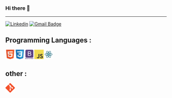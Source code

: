 ### Hi there 👋

---


[![Linkedin](https://img.shields.io/badge/-AhmedMohamed-blue?style=flat-square&logo=Linkedin&logoColor=white&link=https://www.linkedin.com/in/ahmed-mohamed-ag/)](https://www.linkedin.com/in/ahmed-mohamed-ag/) [![Gmail Badge](https://img.shields.io/badge/-Ahmed%20Mohamed-c14438?style=flat-square&logo=Gmail&logoColor=white&link=mailto:ahmedmohamedprofile@gmail.com
)](ahmedmohamedprofile@gmail.com
)
## Programming Languages :

<img src = 'https://github.com/ahmedmohamedag/ahmedmohamedag/blob/main/image/html.svg' style='margin: 10' width='30'/><img src = 'https://github.com/ahmedmohamedag/ahmedmohamedag/blob/main/image/css.svg' width='30'/><img src = 'https://github.com/ahmedmohamedag/ahmedmohamedag/blob/main/image/bootstrap.svg' width='30'/><img src = 'https://github.com/ahmedmohamedag/ahmedmohamedag/blob/main/image/js.svg' width='30'/><img src = 'https://github.com/ahmedmohamedag/ahmedmohamedag/blob/main/image/react.svg' width='30'/>


## other :
<img src = 'https://github.com/ahmedmohamedag/ahmedmohamedag/blob/main/image/git.svg' width='30'/>
 










